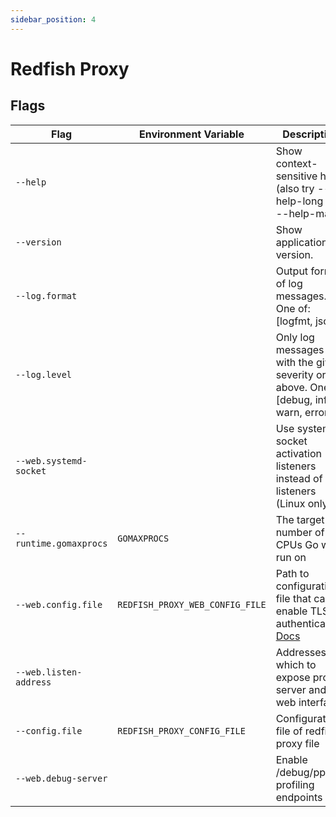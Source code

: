 ```yaml
---
sidebar_position: 4
---
```


# Redfish Proxy

## Flags

| Flag                   | Environment Variable               | Description                                                                                                                                                 | Default  |
|------------------------|------------------------------------|-------------------------------------------------------------------------------------------------------------------------------------------------------------|----------|
| `--help`               |                                    | Show context-sensitive help (also try --help-long and --help-man).                                                                                          |          |
| `--version`            |                                    | Show application version.                                                                                                                                   |          |
| `--log.format`         |                                    | Output format of log messages. One of: [logfmt, json]                                                                                                       | `logfmt` |
| `--log.level`          |                                    | Only log messages with the given severity or above. One of: [debug, info, warn, error]                                                                      | `info`   |
| `--web.systemd-socket` |                                    | Use systemd socket activation listeners instead of port listeners (Linux only).                                                                             | `false`  |
| `--runtime.gomaxprocs` | `GOMAXPROCS`                       | The target number of CPUs Go will run on                                                                                                                    | 1        |
| `--web.config.file`    | `REDFISH_PROXY_WEB_CONFIG_FILE` | Path to configuration file that can enable TLS or authentication. [Docs](https://github.com/prometheus/exporter-toolkit/blob/master/docs/web-configuration.md) |          |
| `--web.listen-address` |                                    | Addresses on which to expose proxy server and web interface.                                                                                                  | `:5000`  |
| `--config.file`        | `REDFISH_PROXY_CONFIG_FILE`     | Configuration file of redfish proxy file                                                                                                                 | `false`  |
| `--web.debug-server`                       |                                  | Enable /debug/pprof profiling endpoints                                                                                                                                                                                                                                                                                                                                     | `false`          |
